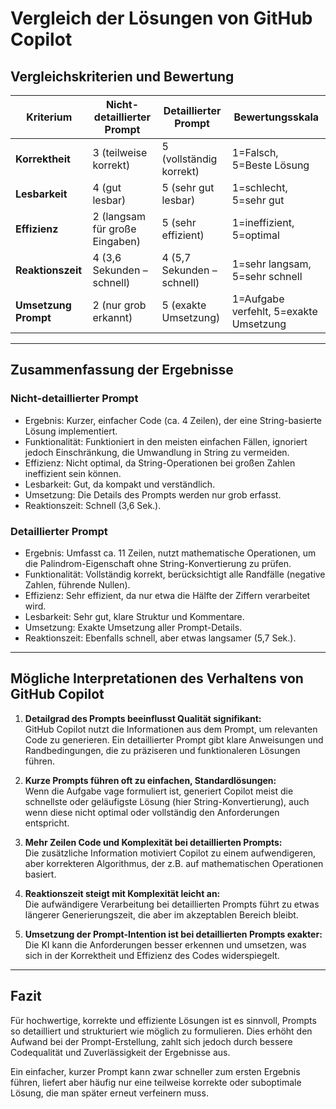 # Vergleich der Lösungen von GitHub Copilot 

## Vergleichskriterien und Bewertung

| Kriterium          | Nicht-detaillierter Prompt | Detaillierter Prompt  | Bewertungsskala                                  |
|--------------------|----------------------------|----------------------|-------------------------------------------------|
| **Korrektheit**    | 3 (teilweise korrekt)       | 5 (vollständig korrekt) | 1=Falsch, 5=Beste Lösung                        |
| **Lesbarkeit**     | 4 (gut lesbar)              | 5 (sehr gut lesbar)    | 1=schlecht, 5=sehr gut                          |
| **Effizienz**      | 2 (langsam für große Eingaben) | 5 (sehr effizient)    | 1=ineffizient, 5=optimal                        |
| **Reaktionszeit**  | 4 (3,6 Sekunden – schnell)  | 4 (5,7 Sekunden – schnell) | 1=sehr langsam, 5=sehr schnell                  |
| **Umsetzung Prompt** | 2 (nur grob erkannt)        | 5 (exakte Umsetzung)   | 1=Aufgabe verfehlt, 5=exakte Umsetzung          |

---

## Zusammenfassung der Ergebnisse

### Nicht-detaillierter Prompt

- Ergebnis: Kurzer, einfacher Code (ca. 4 Zeilen), der eine String-basierte Lösung implementiert.
- Funktionalität: Funktioniert in den meisten einfachen Fällen, ignoriert jedoch Einschränkung, die Umwandlung in String zu vermeiden.
- Effizienz: Nicht optimal, da String-Operationen bei großen Zahlen ineffizient sein können.
- Lesbarkeit: Gut, da kompakt und verständlich.
- Umsetzung: Die Details des Prompts werden nur grob erfasst.
- Reaktionszeit: Schnell (3,6 Sek.).

### Detaillierter Prompt

- Ergebnis: Umfasst ca. 11 Zeilen, nutzt mathematische Operationen, um die Palindrom-Eigenschaft ohne String-Konvertierung zu prüfen.
- Funktionalität: Vollständig korrekt, berücksichtigt alle Randfälle (negative Zahlen, führende Nullen).
- Effizienz: Sehr effizient, da nur etwa die Hälfte der Ziffern verarbeitet wird.
- Lesbarkeit: Sehr gut, klare Struktur und Kommentare.
- Umsetzung: Exakte Umsetzung aller Prompt-Details.
- Reaktionszeit: Ebenfalls schnell, aber etwas langsamer (5,7 Sek.).

---

## Mögliche Interpretationen des Verhaltens von GitHub Copilot

1. **Detailgrad des Prompts beeinflusst Qualität signifikant:**  
   GitHub Copilot nutzt die Informationen aus dem Prompt, um relevanten Code zu generieren. Ein detaillierter Prompt gibt klare Anweisungen und Randbedingungen, die zu präziseren und funktionaleren Lösungen führen.

2. **Kurze Prompts führen oft zu einfachen, Standardlösungen:**  
   Wenn die Aufgabe vage formuliert ist, generiert Copilot meist die schnellste oder geläufigste Lösung (hier String-Konvertierung), auch wenn diese nicht optimal oder vollständig den Anforderungen entspricht.

3. **Mehr Zeilen Code und Komplexität bei detaillierten Prompts:**  
   Die zusätzliche Information motiviert Copilot zu einem aufwendigeren, aber korrekteren Algorithmus, der z.B. auf mathematischen Operationen basiert.

4. **Reaktionszeit steigt mit Komplexität leicht an:**  
   Die aufwändigere Verarbeitung bei detaillierten Prompts führt zu etwas längerer Generierungszeit, die aber im akzeptablen Bereich bleibt.

5. **Umsetzung der Prompt-Intention ist bei detaillierten Prompts exakter:**  
   Die KI kann die Anforderungen besser erkennen und umsetzen, was sich in der Korrektheit und Effizienz des Codes widerspiegelt.

---

## Fazit

Für hochwertige, korrekte und effiziente Lösungen ist es sinnvoll, Prompts so detailliert und strukturiert wie möglich zu formulieren. Dies erhöht den Aufwand bei der Prompt-Erstellung, zahlt sich jedoch durch bessere Codequalität und Zuverlässigkeit der Ergebnisse aus.

Ein einfacher, kurzer Prompt kann zwar schneller zum ersten Ergebnis führen, liefert aber häufig nur eine teilweise korrekte oder suboptimale Lösung, die man später erneut verfeinern muss.

